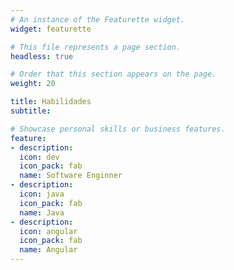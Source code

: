 ```yaml
---
# An instance of the Featurette widget.
widget: featurette

# This file represents a page section.
headless: true

# Order that this section appears on the page.
weight: 20

title: Habilidades
subtitle:

# Showcase personal skills or business features.
feature:
- description:
  icon: dev
  icon_pack: fab
  name: Software Enginner
- description:
  icon: java
  icon_pack: fab
  name: Java
- description:
  icon: angular
  icon_pack: fab
  name: Angular
---
```

